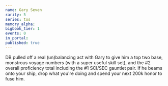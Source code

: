 ```yaml
---
name: Gary Seven
rarity: 5
series: tos
memory_alpha:
bigbook_tier: 1
events: 0
in_portal:
published: true
---
```


DB pulled off a real (un)balancing act with Gary to give him a top two base, monstrous voyage numbers (with a super useful skill set), and the #2 overall proficiency total including the #1 SCI/SEC gauntlet pair. If he beams onto your ship, drop what you're doing and spend your next 200k honor to fuse him.
